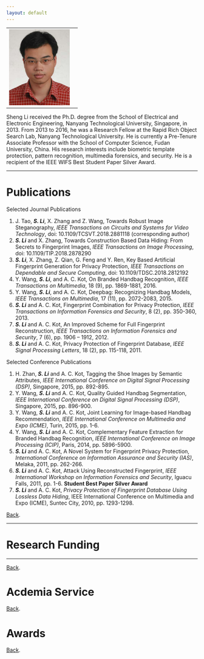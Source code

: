 ```yaml
---
layout: default
---
```




<table border="0" cellspacing="0" cellpadding="0">
  <tr>
    <th width="160">
<img src="/assets/images/Sheng_Li_Photo.png" width="160" height="200" /></th>
    <th><p align="left"> </p></th>
  </tr>
</table>

Sheng Li received the Ph.D. degree from the School of Electrical and Electronic Engineering, Nanyang Technological University, Singapore, in 2013. From 2013 to 2016, he was a Research Fellow at the Rapid Rich Object Search Lab, Nanyang Technological University. He is currently a Pre-Tenure Associate Professor with the School of Computer Science, Fudan University, China. His research interests include biometric template protection, pattern recognition, multimedia forensics, and security. He is a recipient of the IEEE WIFS Best Student Paper Silver Award.

* * *
# Publications

Selected Journal Publications
1.	J. Tao, _**S. Li**_, X. Zhang and Z. Wang, Towards Robust Image Steganography, _IEEE Transactions on Circuits and Systems for Video Technology_, doi: 10.1109/TCSVT.2018.2881118 (corresponding author)
2.	_**S. Li**_ and X. Zhang, Towards Construction Based Data Hiding: From Secrets to Fingerprint Images, _IEEE Transactions on Image Processing_, doi: 10.1109/TIP.2018.2878290
3.	_**S. Li**_, X. Zhang, Z. Qian, G. Feng and Y. Ren, Key Based Artificial Fingerprint Generation for Privacy Protection, _IEEE Transactions on Dependable and Secure Computing_, doi: 10.1109/TDSC.2018.2812192 
4.	Y. Wang, _**S. Li**_, and A. C. Kot, On Branded Handbag Recognition, _IEEE Transactions on Multimedia_, 18 (9), pp. 1869-1881, 2016.
5.	Y. Wang, _**S. Li**_, and A. C. Kot, Deepbag: Recognizing Handbag Models, _IEEE Transactions on Multimedia_, 17 (11), pp. 2072-2083, 2015.
6.	_**S. Li**_ and A. C. Kot, Fingerprint Combination for Privacy Protection, _IEEE Transactions on Information Forensics and Security_, 8 (2), pp. 350-360, 2013. 
7.	_**S. Li**_ and A. C. Kot, An Improved Scheme for Full Fingerprint Reconstruction, _IEEE Transactions on Information Forensics and Security_, 7 (6), pp. 1906 – 1912, 2012. 
8.	_**S. Li**_ and A. C. Kot, Privacy Protection of Fingerprint Database, _IEEE Signal Processing Letters_, 18 (2), pp. 115-118, 2011.

Selected Conference Publications

1. H. Zhan, _**S. Li**_ and A. C. Kot, Tagging the Shoe Images by Semantic Attributes, _IEEE International Conference on Digital Signal Processing (DSP)_, Singapore, 2015, pp. 892-895.
2. Y. Wang, _**S. Li**_ and A. C. Kot, Quality Guided Handbag Segmentation, _IEEE International Conference on Digital Signal Processing (DSP)_, Singapore, 2015, pp. 896-900. 
3.	Y. Wang, _**S. Li**_ and A. C. Kot, Joint Learning for Image-based Handbag Recommendation, _IEEE International Conference on Multimedia and Expo (ICME)_, Turin, 2015, pp. 1-6. 
4.	Y. Wang, _**S. Li**_ and A. C. Kot, Complementary Feature Extraction for Branded Handbag Recognition, _IEEE International Conference on Image Processing (ICIP)_, Paris, 2014, pp. 5896-5900.
5.	_**S. Li**_ and A. C. Kot, A Novel System for Fingerprint Privacy Protection, _International Conference on Information Assurance and Security (IAS)_, Melaka, 2011, pp. 262-266.
6.	_**S. Li**_ and A. C. Kot, Attack Using Reconstructed Fingerprint, _IEEE International Workshop on Information Forensics and Security_, Iguacu Falls, 2011, pp. 1-6. **Student Best Paper Silver Award**
7.	_**S. Li**_ and A. C. Kot, _Privacy Protection of Fingerprint Database Using Lossless Data Hiding_, IEEE International Conference on Multimedia and Expo (ICME), Suntec City, 2010, pp. 1293-1298. 

[Back](./index.md).
* * *
# Research Funding
* * *
[Back](./index.md).
# Acdemia Service

[Back](./index.md).

# Awards

[Back](./index.md).





